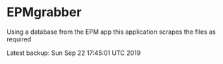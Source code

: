 # EPMgrabber
Using a database from the EPM app this application scrapes the files as required


Latest backup: Sun Sep 22 17:45:01 UTC 2019
